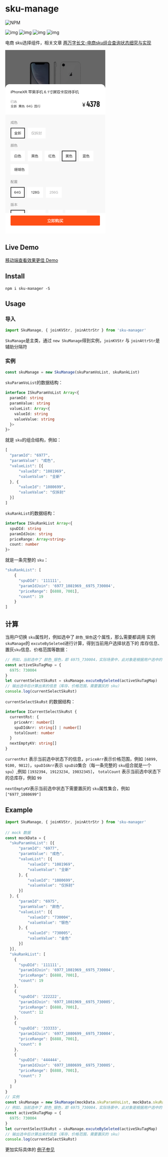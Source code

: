 # sku-manage

![NPM](https://nodei.co/npm/sku-manager.png?downloads=true&downloadRank=true&stars=true)

![img](https://img.shields.io/npm/v/sku-manager.svg) ![img](https://img.shields.io/bundlephobia/minzip/sku-manager.svg) ![img](https://img.shields.io/npm/dt/sku-manager.svg) ![img](https://img.shields.io/github/license/accforgit/sku-manager.svg)

电商 sku选择组件，相关文章 [两万字长文-电商sku组合查询状态细究与实现](https://juejin.im/post/5d897919f265da03a53a775c)

![img](img/1.png)

## Live Demo

[移动端查看效果更佳 Demo](https://accforgit.github.io/sku-manage/index.html)

## Install

```
npm i sku-manager -S
```

## Usage

### 导入

```js
import SkuManage, { joinKVStr, joinAttrStr } from 'sku-manager'
```
`SkuManage`是主类，通过 `new SkuManage`得到实例，`joinKVStr` 与 `joinAttrStr`是辅助分隔符

### 实例

```js
const skuManage = new SkuManage(skuParamVoList, skuRankList)
```
`skuParamVoList`的数据结构：
```ts
interface ISkuParamVoList Array<{
  paramId: string
  paramValue: string
  valueList: Array<{
    valueId: string
    valueValue: string
  }>
}>
```
就是 `sku`的组合结构，例如：
```js
[
  "paramId": "6977",
  "paramValue": "成色",
  "valueList": [{
      "valueId": "1081969",
      "valueValue": "全新"
  }, {
      "valueId": "1080699",
      "valueValue": "仅拆封"
  }]
]
```
`skuRankList`的数据结构：
```ts
interface ISkuRankList Array<{
  spuDId: string
  paramIdJoin: string
  priceRange: Array<string>
  count: number
}>
```
就是一条完整的 `sku`：
```js
"skuRankList": [
    {
      "spuDId": '111111',
      "paramIdJoin": '6977_1081969__6975_730004',
      "priceRange": [6888, 7001],
      "count": 19
    }
]
```

## 计算

当用户切换 `sku`属性时，例如选中了 `颜色_银色`这个属性，那么需要都调用 实例 `skuManage`的 `excuteBySeleted`进行计算，得到当前用户选择状态下的 库存信息、置灰`sku`信息、价格范围等数据：
```js
// 例如，当前选中了 颜色_银色，即 6975_730004，实际场景中，此对象是根据用户选中的 sku属性得到
const activeSkuTagMap = {
  6975: 730004
}
let currentSelectSkuRst = skuManage.excuteBySeleted(activeSkuTagMap)
// 输出选中后计算出来的信息（库存、价格范围，需要置灰的 sku）
console.log(currentSelectSkuRst)
```
`currentSelectSkuRst` 的数据结构：
```ts
interface ICurrentSelectSkuRst {
  currentRst: {
    priceArr: number[]
    spuDIdArr: string[] | number[]
    totalCount: number
  }
  nextEmptyKV: string[]
}
```
`currentRst` 表示当前选中状态下的信息，`priceArr`表示价格范围，例如 `[6899, 9100, 9812]`，`spuDIdArr`表示 `spuDiD`集合（每一条完整的 `sku`组合就是一个 `spu`）,例如 `[1932394, 19123234, 19832345]`， `totalCount` 表示当前选中状态下的总库存，例如 `99`

`nextEmptyKV`表示当前选中状态下需要置灰的 `sku`属性集合，例如 `["6977_1080699"]`

## Example

```js
import SkuManage, { joinKVStr, joinAttrStr } from 'sku-manager'

// mock 数据
const mockData = {
  "skuParamVoList": [{
      "paramId": "6977",
      "paramValue": "成色",
      "valueList": [{
          "valueId": "1081969",
          "valueValue": "全新"
      }, {
          "valueId": "1080699",
          "valueValue": "仅拆封"
      }]
  }, {
      "paramId": "6975",
      "paramValue": "颜色",
      "valueList": [{
          "valueId": "730004",
          "valueValue": "银色"
      }, {
          "valueId": "730005",
          "valueValue": "金色"
      }]
  }],
  "skuRankList": [
    {
      "spuDId": '111111',
      "paramIdJoin": '6977_1081969__6975_730004',
      "priceRange": [6888, 7001],
      "count": 19
    },
    {
      "spuDId": '222222',
      "paramIdJoin": '6977_1081969__6975_730005',
      "priceRange": [6888, 7001],
      "count": 12
    },
    {
      "spuDId": '333333',
      "paramIdJoin": '6977_1080699__6975_730004',
      "priceRange": [6888, 7001],
      "count": 0
    },
    {
      "spuDId": '444444',
      "paramIdJoin": '6977_1080699__6975_730005',
      "priceRange": [6888, 7001],
      "count": 7
    }
  ]
}
// 实例
const skuManage = new SkuManage(mockData.skuParamVoList, mockData.skuRankList)
// 例如，当前选中了 颜色_银色，即 6975_730004，实际场景中，此对象是根据用户选中的 sku属性得到
const activeSkuTagMap = {
  6975: 730004
}
let currentSelectSkuRst = skuManage.excuteBySeleted(activeSkuTagMap)
// 输出选中后计算出来的信息（库存、价格范围，需要置灰的 sku）
console.log(currentSelectSkuRst)
```

更加实际具体的 [例子参见](https://github.com/accforgit/blog-data/tree/master/%E7%94%B5%E5%95%86sku%E7%BB%84%E5%90%88%E7%8A%B6%E6%80%81%E6%9F%A5%E8%AF%A2)